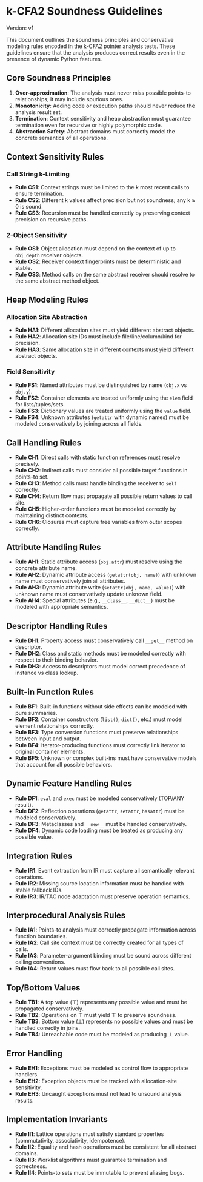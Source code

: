 # k-CFA2 Soundness Guidelines

Version: v1

This document outlines the soundness principles and conservative modeling rules encoded in the k-CFA2 pointer analysis tests. These guidelines ensure that the analysis produces correct results even in the presence of dynamic Python features.

## Core Soundness Principles

1. **Over-approximation**: The analysis must never miss possible points-to relationships; it may include spurious ones.
2. **Monotonicity**: Adding code or execution paths should never reduce the analysis result set.
3. **Termination**: Context sensitivity and heap abstraction must guarantee termination even for recursive or highly polymorphic code.
4. **Abstraction Safety**: Abstract domains must correctly model the concrete semantics of all operations.

## Context Sensitivity Rules

### Call String k-Limiting

- **Rule CS1**: Context strings must be limited to the k most recent calls to ensure termination.
- **Rule CS2**: Different k values affect precision but not soundness; any k ≥ 0 is sound.
- **Rule CS3**: Recursion must be handled correctly by preserving context precision on recursive paths.

### 2-Object Sensitivity

- **Rule OS1**: Object allocation must depend on the context of up to `obj_depth` receiver objects.
- **Rule OS2**: Receiver context fingerprints must be deterministic and stable.
- **Rule OS3**: Method calls on the same abstract receiver should resolve to the same abstract method object.

## Heap Modeling Rules

### Allocation Site Abstraction

- **Rule HA1**: Different allocation sites must yield different abstract objects.
- **Rule HA2**: Allocation site IDs must include file/line/column/kind for precision.
- **Rule HA3**: Same allocation site in different contexts must yield different abstract objects.

### Field Sensitivity

- **Rule FS1**: Named attributes must be distinguished by name (`obj.x` vs `obj.y`).
- **Rule FS2**: Container elements are treated uniformly using the `elem` field for lists/tuples/sets.
- **Rule FS3**: Dictionary values are treated uniformly using the `value` field.
- **Rule FS4**: Unknown attributes (`getattr` with dynamic names) must be modeled conservatively by joining across all fields.

## Call Handling Rules

- **Rule CH1**: Direct calls with static function references must resolve precisely.
- **Rule CH2**: Indirect calls must consider all possible target functions in points-to set.
- **Rule CH3**: Method calls must handle binding the receiver to `self` correctly.
- **Rule CH4**: Return flow must propagate all possible return values to call site.
- **Rule CH5**: Higher-order functions must be modeled correctly by maintaining distinct contexts.
- **Rule CH6**: Closures must capture free variables from outer scopes correctly.

## Attribute Handling Rules

- **Rule AH1**: Static attribute access (`obj.attr`) must resolve using the concrete attribute name.
- **Rule AH2**: Dynamic attribute access (`getattr(obj, name)`) with unknown name must conservatively join all attributes.
- **Rule AH3**: Dynamic attribute write (`setattr(obj, name, value)`) with unknown name must conservatively update unknown field.
- **Rule AH4**: Special attributes (e.g., `__class__`, `__dict__`) must be modeled with appropriate semantics.

## Descriptor Handling Rules

- **Rule DH1**: Property access must conservatively call `__get__` method on descriptor.
- **Rule DH2**: Class and static methods must be modeled correctly with respect to their binding behavior.
- **Rule DH3**: Access to descriptors must model correct precedence of instance vs class lookup.

## Built-in Function Rules

- **Rule BF1**: Built-in functions without side effects can be modeled with pure summaries.
- **Rule BF2**: Container constructors (`list()`, `dict()`, etc.) must model element relationships correctly.
- **Rule BF3**: Type conversion functions must preserve relationships between input and output.
- **Rule BF4**: Iterator-producing functions must correctly link iterator to original container elements.
- **Rule BF5**: Unknown or complex built-ins must have conservative models that account for all possible behaviors.

## Dynamic Feature Handling Rules

- **Rule DF1**: `eval` and `exec` must be modeled conservatively (TOP/ANY result).
- **Rule DF2**: Reflection operations (`getattr`, `setattr`, `hasattr`) must be modeled conservatively.
- **Rule DF3**: Metaclasses and `__new__` must be handled conservatively.
- **Rule DF4**: Dynamic code loading must be treated as producing any possible value.

## Integration Rules

- **Rule IR1**: Event extraction from IR must capture all semantically relevant operations.
- **Rule IR2**: Missing source location information must be handled with stable fallback IDs.
- **Rule IR3**: IR/TAC node adaptation must preserve operation semantics.

## Interprocedural Analysis Rules

- **Rule IA1**: Points-to analysis must correctly propagate information across function boundaries.
- **Rule IA2**: Call site context must be correctly created for all types of calls.
- **Rule IA3**: Parameter-argument binding must be sound across different calling conventions.
- **Rule IA4**: Return values must flow back to all possible call sites.

## Top/Bottom Values

- **Rule TB1**: A top value (⊤) represents any possible value and must be propagated conservatively.
- **Rule TB2**: Operations on ⊤ must yield ⊤ to preserve soundness.
- **Rule TB3**: Bottom value (⊥) represents no possible values and must be handled correctly in joins.
- **Rule TB4**: Unreachable code must be modeled as producing ⊥ value.

## Error Handling

- **Rule EH1**: Exceptions must be modeled as control flow to appropriate handlers.
- **Rule EH2**: Exception objects must be tracked with allocation-site sensitivity.
- **Rule EH3**: Uncaught exceptions must not lead to unsound analysis results.

## Implementation Invariants

- **Rule II1**: Lattice operations must satisfy standard properties (commutativity, associativity, idempotence).
- **Rule II2**: Equality and hash operations must be consistent for all abstract domains.
- **Rule II3**: Worklist algorithms must guarantee termination and correctness.
- **Rule II4**: Points-to sets must be immutable to prevent aliasing bugs.